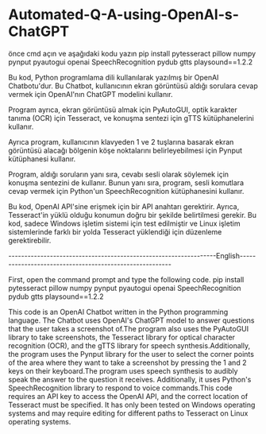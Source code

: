 # Automated-Q-A-using-OpenAI-s-ChatGPT
önce cmd açın ve aşağıdaki kodu yazın
pip install pytesseract pillow numpy pynput pyautogui openai SpeechRecognition pydub gtts playsound==1.2.2

Bu kod, Python programlama dili kullanılarak yazılmış bir OpenAI Chatbotu'dur. Bu Chatbot, kullanıcının ekran görüntüsü aldığı sorulara cevap vermek için OpenAI'nın ChatGPT modelini kullanır.

Program ayrıca, ekran görüntüsü almak için PyAutoGUI, optik karakter tanıma (OCR) için Tesseract, ve konuşma sentezi için gTTS kütüphanelerini kullanır.

Ayrıca program, kullanıcının klavyeden 1 ve 2 tuşlarına basarak ekran görüntüsü alacağı bölgenin köşe noktalarını belirleyebilmesi için Pynput kütüphanesi kullanır.

Program, aldığı soruların yanı sıra, cevabı sesli olarak söylemek için konuşma sentezini de kullanır. Bunun yanı sıra, program, sesli komutlara cevap vermek için Python'un SpeechRecognition kütüphanesini kullanır.

Bu kod, OpenAI API'sine erişmek için bir API anahtarı gerektirir. Ayrıca, Tesseract'in yüklü olduğu konumun doğru bir şekilde belirtilmesi gerekir. Bu kod, sadece Windows işletim sistemi için test edilmiştir ve Linux işletim sistemlerinde farklı bir yolda Tesseract yüklendiği için düzenleme gerektirebilir.

-----------------------------------------------------------------English--------------------------------------------------------

First, open the command prompt and type the following code.
pip install pytesseract pillow numpy pynput pyautogui openai SpeechRecognition pydub gtts playsound==1.2.2

This code is an OpenAI Chatbot written in the Python programming language. The Chatbot uses OpenAI's ChatGPT model to answer questions that the user takes a screenshot of.The program also uses the PyAutoGUI library to take screenshots, the Tesseract library for optical character recognition (OCR), and the gTTS library for speech synthesis.Additionally, the program uses the Pynput library for the user to select the corner points of the area where they want to take a screenshot by pressing the 1 and 2 keys on their keyboard.The program uses speech synthesis to audibly speak the answer to the question it receives. Additionally, it uses Python's SpeechRecognition library to respond to voice commands.This code requires an API key to access the OpenAI API, and the correct location of Tesseract must be specified. It has only been tested on Windows operating systems and may require editing for different paths to Tesseract on Linux operating systems.

